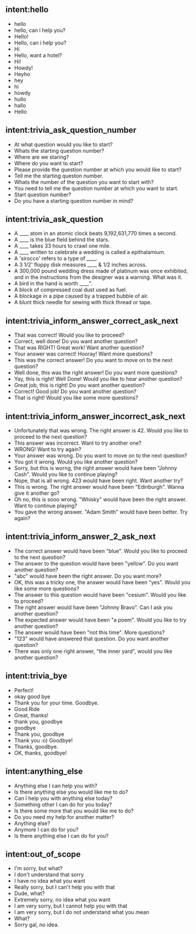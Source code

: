 ## intent:hello
- hello
- hello, can i help you?
- Hello!
- Hello, can i help you?
- Hi
- Hello, want a hotel?
- Hi!
- Howdy!
- Heyho
- hey
- hi
- howdy
- hullo
- hallo
- Hello

## intent:trivia_ask_question_number
- At what question would you like to start?
- Whats the starting question number?
- Where are we staring?
- Where do you want to start?
- Please provide the question number at which you would like to start?
- Tell me the starting queston number.
- Whats the number of the question you want to start with?
- You need to tell me the question number at which you want to start.
- Start question number?
- Do you have a starting question number in mind?

## intent:trivia_ask_question
- A ____ atom in an atomic clock beats 9,192,631,770 times a second.
- A ____ is the blue field behind the stars.
- A ____ takes 33 hours to crawl one mile.
- A ____ written to celebrate a wedding is called a epithalamium.
- A 'sirocco' refers to a type of ____.
- A 3 1/2' floppy disk measures ____ & 1/2 inches across.
- A 300,000 pound wedding dress made of platinum was once exhibited, and in the instructions from the designer was a warning. What was it.
- A bird in the hand is worth ____".
- A block of compressed coal dust used as fuel.
- A blockage in a pipe caused by a trapped bubble of air.
- A blunt thick needle for sewing with thick thread or tape.

## intent:trivia_inform_answer_correct_ask_next
- That was correct! Would you like to proceed?
- Correct, well done! Do you want another question?
- That was RIGHT! Great work! Want another question?
- Your answer was correct! Hooray! Want more questions?
- This was the correct answer! Do you want to move on to the next question?
- Well done, this was the right answer! Do you want more questions?
- Yay, this is right! Well Done! Would you like to hear another question?
- Great job, this is right! Do you want another question?
- Correct! Good job! Do you want another question?
- That is right! Would you like some more questions?

## intent:trivia_inform_answer_incorrect_ask_next
- Unfortunately that was wrong. The right answer is 42. Would you like to proceed to the next question?
- This answer was incorrect. Want to try another one?
- WRONG! Want to try again?
- Your answer was wrong. Do you want to move on to the next question?
- You got it wrong. Would you like another question?
- Sorry, but this is worng, the right answer would have been "Johnny Cash". Would you like to continue playing?
- Nope, that is all wrong. 423 would have been right. Want another try?
- This is wrong. The right answer would have been "Edinburgh". Wanna give it another go?
- Oh no, this is sooo wrong. "Whisky" would have been the right answer. Want to continue playing?
- You gave the wrong answer. "Adam Smith" would have been better. Try again?

## intent:trivia_inform_answer_2_ask_next
- The correct answer would have been "blue". Would you like to proceed to the next question?
- The answer to the question would have been "yellow". Do you want another question?
- "abc" would have been the right answer. Do you want more?
- OK, this was a tricky one, the answer would have been "yes". Would you like some more questions?
- The answer to this question would have been "cesium". Would you like to proceed?
- The right answer would have been "Johnny Bravo". Can I ask you another question?
- The expected answer would have been "a poem". Would you like to try another question?
- The answer would have been "not this time". More questions?
- "123" would have answered that question. Do you want another question?
- There was only one right answer, "the inner yard", would you like another question?

## intent:trivia_bye
- Perfect!
- okay good bye
- Thank you for your time. Goodbye.
- Good Ride
- Great, thanks!
- thank you, goodbye
- goodbye
- Thank you, goodbye
- Thank you :o) Goodbye!
- Thanks, goodbye.
- OK, thanks, goodbye!

## intent:anything_else
- Anything else I can help you with?
- Is there anything else you would like me to do?
- Can I help you with anything else today?
- Something other I can do for you today?
- Is there some more that you would like me to do?
- Do you need my help for another matter?
- Anything else?
- Anymore I can do for you?
- Is there anything else I can do for you?

## intent:out_of_scope
- I'm sorry, but what?
- I don't understand that sorry
- I have no idea what you want
- Really sorry, but I can't help you with that
- Dude, what?
- Extremely sorry, no idea what you want
- I am very sorry, but I cannot help you with that
- I am very sorry, but I do not understand what you mean
- What?
- Sorry gal, no idea.